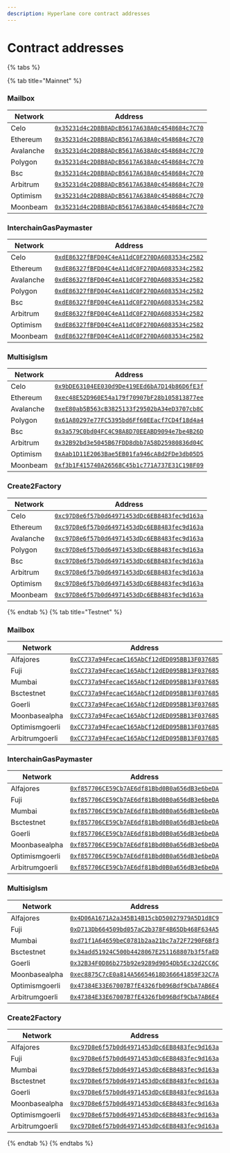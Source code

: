 ```yaml
---
description: Hyperlane core contract addresses
---
```


# Contract addresses

{% tabs %}

{% tab title="Mainnet" %}
### Mailbox
| Network   | Address                                                                                                                             |
| --------- | ----------------------------------------------------------------------------------------------------------------------------------- |
| Celo      | [`0x35231d4c2D8B8ADcB5617A638A0c4548684c7C70`](https://celoscan.io/address/0x35231d4c2D8B8ADcB5617A638A0c4548684c7C70})             |
| Ethereum  | [`0x35231d4c2D8B8ADcB5617A638A0c4548684c7C70`](https://etherscan.io/address/0x35231d4c2D8B8ADcB5617A638A0c4548684c7C70})            |
| Avalanche | [`0x35231d4c2D8B8ADcB5617A638A0c4548684c7C70`](https://snowtrace.io/address/0x35231d4c2D8B8ADcB5617A638A0c4548684c7C70})            |
| Polygon   | [`0x35231d4c2D8B8ADcB5617A638A0c4548684c7C70`](https://polygonscan.com/address/0x35231d4c2D8B8ADcB5617A638A0c4548684c7C70})         |
| Bsc       | [`0x35231d4c2D8B8ADcB5617A638A0c4548684c7C70`](https://bscscan.com/address/0x35231d4c2D8B8ADcB5617A638A0c4548684c7C70})             |
| Arbitrum  | [`0x35231d4c2D8B8ADcB5617A638A0c4548684c7C70`](https://arbiscan.io/address/0x35231d4c2D8B8ADcB5617A638A0c4548684c7C70})             |
| Optimism  | [`0x35231d4c2D8B8ADcB5617A638A0c4548684c7C70`](https://optimistic.etherscan.io/address/0x35231d4c2D8B8ADcB5617A638A0c4548684c7C70}) |
| Moonbeam  | [`0x35231d4c2D8B8ADcB5617A638A0c4548684c7C70`](https://moonscan.io/address/0x35231d4c2D8B8ADcB5617A638A0c4548684c7C70})             |
### InterchainGasPaymaster
| Network   | Address                                                                                                                             |
| --------- | ----------------------------------------------------------------------------------------------------------------------------------- |
| Celo      | [`0xdE86327fBFD04C4eA11dC0F270DA6083534c2582`](https://celoscan.io/address/0xdE86327fBFD04C4eA11dC0F270DA6083534c2582})             |
| Ethereum  | [`0xdE86327fBFD04C4eA11dC0F270DA6083534c2582`](https://etherscan.io/address/0xdE86327fBFD04C4eA11dC0F270DA6083534c2582})            |
| Avalanche | [`0xdE86327fBFD04C4eA11dC0F270DA6083534c2582`](https://snowtrace.io/address/0xdE86327fBFD04C4eA11dC0F270DA6083534c2582})            |
| Polygon   | [`0xdE86327fBFD04C4eA11dC0F270DA6083534c2582`](https://polygonscan.com/address/0xdE86327fBFD04C4eA11dC0F270DA6083534c2582})         |
| Bsc       | [`0xdE86327fBFD04C4eA11dC0F270DA6083534c2582`](https://bscscan.com/address/0xdE86327fBFD04C4eA11dC0F270DA6083534c2582})             |
| Arbitrum  | [`0xdE86327fBFD04C4eA11dC0F270DA6083534c2582`](https://arbiscan.io/address/0xdE86327fBFD04C4eA11dC0F270DA6083534c2582})             |
| Optimism  | [`0xdE86327fBFD04C4eA11dC0F270DA6083534c2582`](https://optimistic.etherscan.io/address/0xdE86327fBFD04C4eA11dC0F270DA6083534c2582}) |
| Moonbeam  | [`0xdE86327fBFD04C4eA11dC0F270DA6083534c2582`](https://moonscan.io/address/0xdE86327fBFD04C4eA11dC0F270DA6083534c2582})             |
### MultisigIsm
| Network   | Address                                                                                                                             |
| --------- | ----------------------------------------------------------------------------------------------------------------------------------- |
| Celo      | [`0x9bDE63104EE030d9De419EEd6bA7D14b86D6fE3f`](https://celoscan.io/address/0x9bDE63104EE030d9De419EEd6bA7D14b86D6fE3f})             |
| Ethereum  | [`0xec48E52D960E54a179f70907bF28b105813877ee`](https://etherscan.io/address/0xec48E52D960E54a179f70907bF28b105813877ee})            |
| Avalanche | [`0xeE80ab5B563cB3825133f29502bA34eD3707cb8C`](https://snowtrace.io/address/0xeE80ab5B563cB3825133f29502bA34eD3707cb8C})            |
| Polygon   | [`0x61A80297e77FC5395bd6Ff60EEacf7CD4f18d4a4`](https://polygonscan.com/address/0x61A80297e77FC5395bd6Ff60EEacf7CD4f18d4a4})         |
| Bsc       | [`0x3a579C0bd04FC4C98A8D70EEABD9094e7be4B26D`](https://bscscan.com/address/0x3a579C0bd04FC4C98A8D70EEABD9094e7be4B26D})             |
| Arbitrum  | [`0x32B92bd3e5045B67FDD8dbb7A58D25980836d04C`](https://arbiscan.io/address/0x32B92bd3e5045B67FDD8dbb7A58D25980836d04C})             |
| Optimism  | [`0xAab1D11E2063Bae5EB01fa946cA8d2FDe3db05D5`](https://optimistic.etherscan.io/address/0xAab1D11E2063Bae5EB01fa946cA8d2FDe3db05D5}) |
| Moonbeam  | [`0xf3b1F415740A26568C45b1c771A737E31C198F09`](https://moonscan.io/address/0xf3b1F415740A26568C45b1c771A737E31C198F09})             |
### Create2Factory
| Network   | Address                                                                                                                             |
| --------- | ----------------------------------------------------------------------------------------------------------------------------------- |
| Celo      | [`0xc97D8e6f57b0d64971453dDc6EB8483fec9d163a`](https://celoscan.io/address/0xc97D8e6f57b0d64971453dDc6EB8483fec9d163a})             |
| Ethereum  | [`0xc97D8e6f57b0d64971453dDc6EB8483fec9d163a`](https://etherscan.io/address/0xc97D8e6f57b0d64971453dDc6EB8483fec9d163a})            |
| Avalanche | [`0xc97D8e6f57b0d64971453dDc6EB8483fec9d163a`](https://snowtrace.io/address/0xc97D8e6f57b0d64971453dDc6EB8483fec9d163a})            |
| Polygon   | [`0xc97D8e6f57b0d64971453dDc6EB8483fec9d163a`](https://polygonscan.com/address/0xc97D8e6f57b0d64971453dDc6EB8483fec9d163a})         |
| Bsc       | [`0xc97D8e6f57b0d64971453dDc6EB8483fec9d163a`](https://bscscan.com/address/0xc97D8e6f57b0d64971453dDc6EB8483fec9d163a})             |
| Arbitrum  | [`0xc97D8e6f57b0d64971453dDc6EB8483fec9d163a`](https://arbiscan.io/address/0xc97D8e6f57b0d64971453dDc6EB8483fec9d163a})             |
| Optimism  | [`0xc97D8e6f57b0d64971453dDc6EB8483fec9d163a`](https://optimistic.etherscan.io/address/0xc97D8e6f57b0d64971453dDc6EB8483fec9d163a}) |
| Moonbeam  | [`0xc97D8e6f57b0d64971453dDc6EB8483fec9d163a`](https://moonscan.io/address/0xc97D8e6f57b0d64971453dDc6EB8483fec9d163a})             |
{% endtab %}
{% tab title="Testnet" %}
### Mailbox
| Network        | Address                                                                                                                                  |
| -------------- | ---------------------------------------------------------------------------------------------------------------------------------------- |
| Alfajores      | [`0xCC737a94FecaeC165AbCf12dED095BB13F037685`](https://alfajores.celoscan.io/address/0xCC737a94FecaeC165AbCf12dED095BB13F037685})        |
| Fuji           | [`0xCC737a94FecaeC165AbCf12dED095BB13F037685`](https://testnet.snowtrace.io/address/0xCC737a94FecaeC165AbCf12dED095BB13F037685})         |
| Mumbai         | [`0xCC737a94FecaeC165AbCf12dED095BB13F037685`](https://mumbai.polygonscan.com/address/0xCC737a94FecaeC165AbCf12dED095BB13F037685})       |
| Bsctestnet     | [`0xCC737a94FecaeC165AbCf12dED095BB13F037685`](https://testnet.bscscan.com/address/0xCC737a94FecaeC165AbCf12dED095BB13F037685})          |
| Goerli         | [`0xCC737a94FecaeC165AbCf12dED095BB13F037685`](https://goerli.etherscan.io/address/0xCC737a94FecaeC165AbCf12dED095BB13F037685})          |
| Moonbasealpha  | [`0xCC737a94FecaeC165AbCf12dED095BB13F037685`](https://moonbase.moonscan.io/address/0xCC737a94FecaeC165AbCf12dED095BB13F037685})         |
| Optimismgoerli | [`0xCC737a94FecaeC165AbCf12dED095BB13F037685`](https://goerli-optimism.etherscan.io/address/0xCC737a94FecaeC165AbCf12dED095BB13F037685}) |
| Arbitrumgoerli | [`0xCC737a94FecaeC165AbCf12dED095BB13F037685`](https://goerli.arbiscan.io//address/0xCC737a94FecaeC165AbCf12dED095BB13F037685})          |
### InterchainGasPaymaster
| Network        | Address                                                                                                                                  |
| -------------- | ---------------------------------------------------------------------------------------------------------------------------------------- |
| Alfajores      | [`0xf857706CE59Cb7AE6df81Bbd0B0a656dB3e6beDA`](https://alfajores.celoscan.io/address/0xf857706CE59Cb7AE6df81Bbd0B0a656dB3e6beDA})        |
| Fuji           | [`0xf857706CE59Cb7AE6df81Bbd0B0a656dB3e6beDA`](https://testnet.snowtrace.io/address/0xf857706CE59Cb7AE6df81Bbd0B0a656dB3e6beDA})         |
| Mumbai         | [`0xf857706CE59Cb7AE6df81Bbd0B0a656dB3e6beDA`](https://mumbai.polygonscan.com/address/0xf857706CE59Cb7AE6df81Bbd0B0a656dB3e6beDA})       |
| Bsctestnet     | [`0xf857706CE59Cb7AE6df81Bbd0B0a656dB3e6beDA`](https://testnet.bscscan.com/address/0xf857706CE59Cb7AE6df81Bbd0B0a656dB3e6beDA})          |
| Goerli         | [`0xf857706CE59Cb7AE6df81Bbd0B0a656dB3e6beDA`](https://goerli.etherscan.io/address/0xf857706CE59Cb7AE6df81Bbd0B0a656dB3e6beDA})          |
| Moonbasealpha  | [`0xf857706CE59Cb7AE6df81Bbd0B0a656dB3e6beDA`](https://moonbase.moonscan.io/address/0xf857706CE59Cb7AE6df81Bbd0B0a656dB3e6beDA})         |
| Optimismgoerli | [`0xf857706CE59Cb7AE6df81Bbd0B0a656dB3e6beDA`](https://goerli-optimism.etherscan.io/address/0xf857706CE59Cb7AE6df81Bbd0B0a656dB3e6beDA}) |
| Arbitrumgoerli | [`0xf857706CE59Cb7AE6df81Bbd0B0a656dB3e6beDA`](https://goerli.arbiscan.io//address/0xf857706CE59Cb7AE6df81Bbd0B0a656dB3e6beDA})          |
### MultisigIsm
| Network        | Address                                                                                                                                  |
| -------------- | ---------------------------------------------------------------------------------------------------------------------------------------- |
| Alfajores      | [`0x4D06A1671A2a345B14B15cbD50027979A5D1d8C9`](https://alfajores.celoscan.io/address/0x4D06A1671A2a345B14B15cbD50027979A5D1d8C9})        |
| Fuji           | [`0xD713Db664509bd057aC2b378F4B65Db468F634A5`](https://testnet.snowtrace.io/address/0xD713Db664509bd057aC2b378F4B65Db468F634A5})         |
| Mumbai         | [`0xd71f1A64659beC0781b2aa21bc7a72F7290F6Bf3`](https://mumbai.polygonscan.com/address/0xd71f1A64659beC0781b2aa21bc7a72F7290F6Bf3})       |
| Bsctestnet     | [`0x34add51924C500b4428067E251168807b3f5faED`](https://testnet.bscscan.com/address/0x34add51924C500b4428067E251168807b3f5faED})          |
| Goerli         | [`0x32B34F0D86b275b92e9289d9054Db5Ec32d2CC6C`](https://goerli.etherscan.io/address/0x32B34F0D86b275b92e9289d9054Db5Ec32d2CC6C})          |
| Moonbasealpha  | [`0xec8875C7cE0a814A56654618D366641859F32C7A`](https://moonbase.moonscan.io/address/0xec8875C7cE0a814A56654618D366641859F32C7A})         |
| Optimismgoerli | [`0x47384E33E67007B7fE4326fb096Bdf9CbA7AB6E4`](https://goerli-optimism.etherscan.io/address/0x47384E33E67007B7fE4326fb096Bdf9CbA7AB6E4}) |
| Arbitrumgoerli | [`0x47384E33E67007B7fE4326fb096Bdf9CbA7AB6E4`](https://goerli.arbiscan.io//address/0x47384E33E67007B7fE4326fb096Bdf9CbA7AB6E4})          |
### Create2Factory
| Network        | Address                                                                                                                                  |
| -------------- | ---------------------------------------------------------------------------------------------------------------------------------------- |
| Alfajores      | [`0xc97D8e6f57b0d64971453dDc6EB8483fec9d163a`](https://alfajores.celoscan.io/address/0xc97D8e6f57b0d64971453dDc6EB8483fec9d163a})        |
| Fuji           | [`0xc97D8e6f57b0d64971453dDc6EB8483fec9d163a`](https://testnet.snowtrace.io/address/0xc97D8e6f57b0d64971453dDc6EB8483fec9d163a})         |
| Mumbai         | [`0xc97D8e6f57b0d64971453dDc6EB8483fec9d163a`](https://mumbai.polygonscan.com/address/0xc97D8e6f57b0d64971453dDc6EB8483fec9d163a})       |
| Bsctestnet     | [`0xc97D8e6f57b0d64971453dDc6EB8483fec9d163a`](https://testnet.bscscan.com/address/0xc97D8e6f57b0d64971453dDc6EB8483fec9d163a})          |
| Goerli         | [`0xc97D8e6f57b0d64971453dDc6EB8483fec9d163a`](https://goerli.etherscan.io/address/0xc97D8e6f57b0d64971453dDc6EB8483fec9d163a})          |
| Moonbasealpha  | [`0xc97D8e6f57b0d64971453dDc6EB8483fec9d163a`](https://moonbase.moonscan.io/address/0xc97D8e6f57b0d64971453dDc6EB8483fec9d163a})         |
| Optimismgoerli | [`0xc97D8e6f57b0d64971453dDc6EB8483fec9d163a`](https://goerli-optimism.etherscan.io/address/0xc97D8e6f57b0d64971453dDc6EB8483fec9d163a}) |
| Arbitrumgoerli | [`0xc97D8e6f57b0d64971453dDc6EB8483fec9d163a`](https://goerli.arbiscan.io//address/0xc97D8e6f57b0d64971453dDc6EB8483fec9d163a})          |
{% endtab %}
{% endtabs %}
